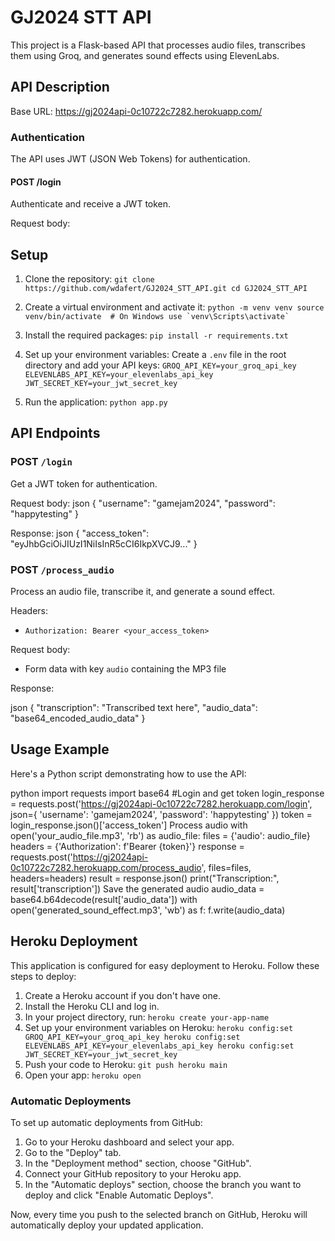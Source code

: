# GJ2024 STT API

This project is a Flask-based API that processes audio files, transcribes them using Groq, and generates sound effects using ElevenLabs.

## API Description

Base URL: https://gj2024api-0c10722c7282.herokuapp.com/

### Authentication

The API uses JWT (JSON Web Tokens) for authentication.

#### POST /login

Authenticate and receive a JWT token.

Request body:

## Setup

1. Clone the repository:   ```
   git clone https://github.com/wdafert/GJ2024_STT_API.git
   cd GJ2024_STT_API   ```

2. Create a virtual environment and activate it:   ```
   python -m venv venv
   source venv/bin/activate  # On Windows use `venv\Scripts\activate`   ```

3. Install the required packages:   ```
   pip install -r requirements.txt   ```

4. Set up your environment variables:
   Create a `.env` file in the root directory and add your API keys:   ```
   GROQ_API_KEY=your_groq_api_key
   ELEVENLABS_API_KEY=your_elevenlabs_api_key
   JWT_SECRET_KEY=your_jwt_secret_key   ```

5. Run the application:   ```
   python app.py   ```

## API Endpoints

### POST `/login`
Get a JWT token for authentication.

Request body:
json
{
"username": "gamejam2024",
"password": "happytesting"
}


Response:
json
{
"access_token": "eyJhbGciOiJIUzI1NiIsInR5cCI6IkpXVCJ9..."
}


### POST `/process_audio`
Process an audio file, transcribe it, and generate a sound effect.

Headers:
- `Authorization: Bearer <your_access_token>`

Request body:
- Form data with key `audio` containing the MP3 file

Response:

json
{
"transcription": "Transcribed text here",
"audio_data": "base64_encoded_audio_data"
}


## Usage Example

Here's a Python script demonstrating how to use the API:

python
import requests
import base64
#Login and get token
login_response = requests.post('https://gj2024api-0c10722c7282.herokuapp.com/login', json={
'username': 'gamejam2024',
'password': 'happytesting'
})
token = login_response.json()['access_token']
Process audio
with open('your_audio_file.mp3', 'rb') as audio_file:
files = {'audio': audio_file}
headers = {'Authorization': f'Bearer {token}'}
response = requests.post('https://gj2024api-0c10722c7282.herokuapp.com/process_audio', files=files, headers=headers)
result = response.json()
print("Transcription:", result['transcription'])
Save the generated audio
audio_data = base64.b64decode(result['audio_data'])
with open('generated_sound_effect.mp3', 'wb') as f:
f.write(audio_data)

## Heroku Deployment

This application is configured for easy deployment to Heroku. Follow these steps to deploy:

1. Create a Heroku account if you don't have one.
2. Install the Heroku CLI and log in.
3. In your project directory, run:   ```
   heroku create your-app-name   ```
4. Set up your environment variables on Heroku:   ```
   heroku config:set GROQ_API_KEY=your_groq_api_key
   heroku config:set ELEVENLABS_API_KEY=your_elevenlabs_api_key
   heroku config:set JWT_SECRET_KEY=your_jwt_secret_key   ```
5. Push your code to Heroku:   ```
   git push heroku main   ```
6. Open your app:   ```
   heroku open    ```

### Automatic Deployments

To set up automatic deployments from GitHub:

1. Go to your Heroku dashboard and select your app.
2. Go to the "Deploy" tab.
3. In the "Deployment method" section, choose "GitHub".
4. Connect your GitHub repository to your Heroku app.
5. In the "Automatic deploys" section, choose the branch you want to deploy and click "Enable Automatic Deploys".

Now, every time you push to the selected branch on GitHub, Heroku will automatically deploy your updated application.
